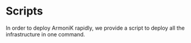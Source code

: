 # Scripts

In order to deploy ArmoniK rapidly, we provide a script to deploy all the infrastructure in one command.
